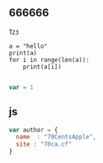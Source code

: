 ## 666666
1`23`

```python3
a = "hello"
print(a)
for i in range(len(a)):
    print(a[i])
	
```

```js
var = 1
```

## js
```javascript
var author = {
  name  : "70CentsApple",
  site : "70ca.cf"
}
```